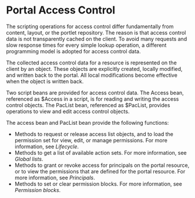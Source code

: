 # Portal Access Control

The scripting operations for access control differ fundamentally from content, layout, or the portlet repository. The reason is that access control data is not transparently cached on the client. To avoid many requests and slow response times for every simple lookup operation, a different programming model is adopted for access control data.

The collected access control data for a resource is represented on the client by an object. These objects are explicitly created, locally modified, and written back to the portal. All local modifications become effective when the object is written back.

Two script beans are provided for access control data. The Access bean, referenced as $Access in a script, is for reading and writing the access control objects. The PacList bean, referenced as $PacList, provides operations to view and edit access control objects.

The access bean and PacList bean provide the following functions:

-   Methods to request or release access list objects, and to load the permission set for view, edit, or manage permissions. For more information, see *Lifecycle*.
-   Methods to get a list of available action sets. For more information, see *Global lists*.
-   Methods to grant or revoke access for principals on the portal resource, or to view the permissions that are defined for the portal resource. For more information, see *Principals*.
-   Methods to set or clear permission blocks. For more information, see *Permission blocks*.
